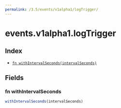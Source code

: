 ```yaml
---
permalink: /3.5/events/v1alpha1/logTrigger/
---
```


# events.v1alpha1.logTrigger



## Index

* [`fn withIntervalSeconds(intervalSeconds)`](#fn-withintervalseconds)

## Fields

### fn withIntervalSeconds

```ts
withIntervalSeconds(intervalSeconds)
```

